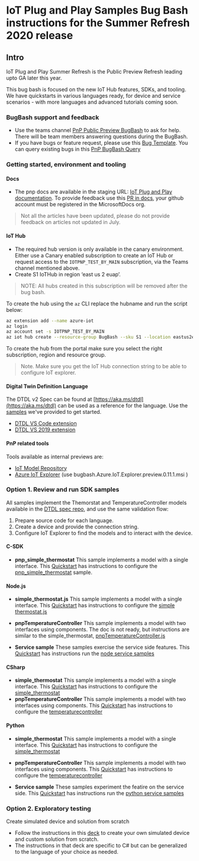 <!-- markdownlint-disable MD033 -->
# IoT Plug and Play Samples Bug Bash instructions for the Summer Refresh 2020 release

## Intro

IoT Plug and Play Summer Refresh is the Public Preview Refresh leading upto GA later this year.

This bug bash is focused on the new IoT Hub features, SDKs, and tooling. We have quickstarts in various languages ready, for device and service scenarios - with more languages and advanced tutorials coming soon.

### BugBash support and feedback

- Use the teams channel [PnP Public Preview BugBash](https://teams.microsoft.com/l/channel/19%3a0b9d0f166a3d41c69ce90fcca7631962%40thread.skype/PnP%2520Public%2520Preview?groupId=dcc1ac84-f476-4c96-8034-b2d77e54c8bf&tenantId=72f988bf-86f1-41af-91ab-2d7cd011db47) to ask for help. There will be team members answering questions during the BugBash.
- If you have bugs or feature request, please use this [Bug Template](https://msazure.visualstudio.com/One/_workitems/create/Bug?templateId=221e542f-3428-49ba-951b-5ba1dce3f9a9&ownerId=1e65a829-00c0-4dc9-8088-d41678a0d033). You can query existing bugs in this [PnP BugBash Query](https://msazure.visualstudio.com/One/_queries/query-edit/07523176-81f2-4eb3-a795-8a483cd30310/)

### Getting started, environment and tooling

#### Docs

- The pnp docs are available in the staging URL: [IoT Plug and Play documentation](https://review.docs.microsoft.com/azure/iot-pnp/?branch=pr-en-us-121912). To provide feedback use this [PR in docs](https://github.com/MicrosoftDocs/azure-docs-pr/pull/121912), your github account must be registered in the MicrosoftDocs org.

> Not all the articles have been updated, please do not provide feedback on articles not updated in July.

#### IoT Hub

- The required hub version is only available in the canary environment. Either use a Canary enabled subscription to create an IoT Hub or request access to the `IOTPNP_TEST_BY_MAIN` subscription, via the Teams channel mentioned above.
- Create S1 IoTHub in region ‘east us 2 euap’.

>NOTE: All hubs created in this subscription will be removed after the bug bash.

To create the hub using the `az` CLI replace the hubname and run the script below:

```bash
az extension add --name azure-iot
az login
az account set -s IOTPNP_TEST_BY_MAIN
az iot hub create --resource-group BugBash --sku S1 --location eastus2euap --partition-count 4 --name <alias-hub-name>
```

To create the hub from the portal make sure you select the right subscription, region and resource group.

> Note. Make sure you get the IoT Hub connection string to be able to configure IoT explorer.

#### Digital Twin Definition Language

The DTDL v2 Spec can be found at [https://aka.ms/dtdl](https://aka.ms/dtdl) can be used as a reference for the language. Use the [samples](https://github.com/Azure/opendigitaltwins-dtdl/tree/master/DTDL/v2/samples) we've provided to get started.

- [DTDL VS Code extension](https://marketplace.visualstudio.com/items?itemName=vsciot-vscode.vscode-dtdl)
- [DTDL VS 2019 extension](https://github.com/rido-min/pnp-summer-bugbash/releases/tag/1)

#### PnP related tools

Tools available as internal previews are:

- [IoT Model Repository](https://canary.iotmodels.trafficmanager.net/)
- [Azure IoT Explorer](https://github.com/YingXue/azure-iot-explorer/releases/tag/PnpSummerRefresh-0709) (use bugbash.Azure.IoT.Explorer.preview.0.11.1.msi
)

### Option 1. Review and run SDK samples

All samples implement the Themorstat and TemperatureController models available in the [DTDL spec repo](https://github.com/Azure/opendigitaltwins-dtdl/tree/master/DTDL/v2/samples), and use the same validation flow:

1. Prepare source code for each language.
2. Create a device and provide the connection string.
3. Configure IoT Explorer to find the models and to interact with the device.

#### C-SDK

- **pnp_simple_thermostat** This sample implements a model with a single interface. This [Quickstart](https://review.docs.microsoft.com/en-us/azure/iot-pnp/quickstart-connect-device-c?branch=pr-en-us-121718) has instructions to configure the [pnp_simple_thermostat](https://github.com/Azure/azure-iot-sdk-c/tree/master/iothub_client/samples/pnp/pnp_simple_thermostat) sample.

#### Node.js

- **simple_thermostat.js** This sample implements a model with a single interface. This [Quickstart](https://review.docs.microsoft.com/azure/iot-pnp/quickstart-service-node?branch=pr-en-us-121718) has instructions to configure the [simple thermostat.js](https://github.com/Azure/azure-iot-sdk-node/blob/master/device/samples/pnp/simple_thermostat.js)
- **pnpTemperatureController** This sample implements a model with two interfaces using components. The doc is not ready, but instructions are similar to the simple_thermostat, [pnpTemperatureController.js](https://github.com/Azure/azure-iot-sdk-node/blob/master/device/samples/pnp/pnpTemperatureController.js)

- **Service sample** These samples exercise the service side features. This [Quickstart](https://review.docs.microsoft.com/en-us/azure/iot-pnp/quickstart-service-node?branch=pr-en-us-121718) has instructions run the [node service samples](https://github.com/Azure/azure-iot-sdk-node/tree/public-preview-pnp/digitaltwins/samples/service/javascript)  

#### CSharp

- **simple_thermostat** This sample implements a model with a single interface. This [Quickstart](https://review.docs.microsoft.com/en-us/azure/iot-pnp/tutorial-multiple-components-csharp?branch=pr-en-us-121912) has instructions to configure the [simple_thermostat](https://github.com/Azure/azure-iot-sdk-csharp/tree/master/iothub/device/samples/PnpDeviceSamples/Thermostat)
- **pnpTemperatureController** This sample implements a model with two interfaces using components. This [Quickstart](https://review.docs.microsoft.com/en-us/azure/iot-pnp/tutorial-multiple-components-csharp?branch=pr-en-us-121912) has instructions to configure the [temperaturecontroller](https://github.com/Azure/azure-iot-sdk-csharp/tree/master/iothub/device/samples/PnpDeviceSamples/TemperatureController)

#### Python

- **simple_thermostat** This sample implements a model with a single interface. This [Quickstart](https://review.docs.microsoft.com/en-us/azure/iot-pnp/quickstart-connect-device-python?branch=pr-en-us-121912) has instructions to configure the [simple_thermostat](https://github.com/Azure/azure-iot-sdk-python/blob/master/azure-iot-device/samples/pnp/pnp_thermostat.py)
- **pnpTemperatureController** This sample implements a model with two interfaces using components. This [Quickstart](https://review.docs.microsoft.com/en-us/azure/iot-pnp/tutorial-multiple-components-python?branch=pr-en-us-121912) has instructions to configure the [temperaturecontroller](https://github.com/Azure/azure-iot-sdk-python/blob/master/azure-iot-device/samples/pnp/pnp_temp_controller_with_thermostats.py)

- **Service sample** These samples experiment the featire on the service side. This [Quickstart](https://review.docs.microsoft.com/en-us/azure/iot-pnp/quickstart-service-python?branch=pr-en-us-121718) has instructions run the [python service samples](https://github.com/Azure/azure-iot-sdk-python/tree/digitaltwins-preview/azure-iot-hub/samples)  

### Option 2. Exploratory testing

Create simulated device and solution from scratch

- Follow the instructions in this [deck](https://microsoft.sharepoint.com/:p:/t/PnPCross-TeamCore/EVKSV21fLY1DpsThEe7BpGAB0ICpX9Fjice0YCGS8JWm_A?e=5aYEQ3) to create your own simulated device and custom solution from scratch.
- The instructions in that deck are specific to C# but can be generalized to the language of your choice as needed.
